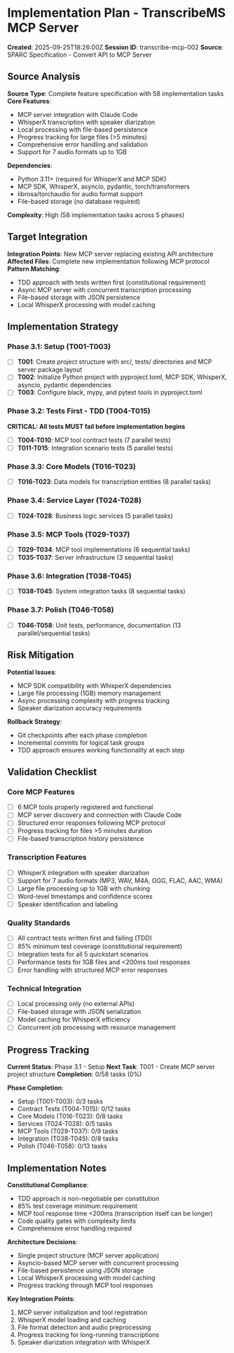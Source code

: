 # Implementation Plan - TranscribeMS MCP Server
**Created**: 2025-09-25T18:26:00Z
**Session ID**: transcribe-mcp-002
**Source**: SPARC Specification - Convert API to MCP Server

## Source Analysis

**Source Type**: Complete feature specification with 58 implementation tasks
**Core Features**:
- MCP server integration with Claude Code
- WhisperX transcription with speaker diarization
- Local processing with file-based persistence
- Progress tracking for large files (>5 minutes)
- Comprehensive error handling and validation
- Support for 7 audio formats up to 1GB

**Dependencies**:
- Python 3.11+ (required for WhisperX and MCP SDK)
- MCP SDK, WhisperX, asyncio, pydantic, torch/transformers
- librosa/torchaudio for audio format support
- File-based storage (no database required)

**Complexity**: High (58 implementation tasks across 5 phases)

## Target Integration

**Integration Points**: New MCP server replacing existing API architecture
**Affected Files**: Complete new implementation following MCP protocol
**Pattern Matching**:
- TDD approach with tests written first (constitutional requirement)
- Async MCP server with concurrent transcription processing
- File-based storage with JSON persistence
- Local WhisperX processing with model caching

## Implementation Strategy

### Phase 3.1: Setup (T001-T003)
- [ ] **T001**: Create project structure with src/, tests/ directories and MCP server package layout
- [ ] **T002**: Initialize Python project with pyproject.toml, MCP SDK, WhisperX, asyncio, pydantic dependencies
- [ ] **T003**: Configure black, mypy, and pytest tools in pyproject.toml

### Phase 3.2: Tests First - TDD (T004-T015)
**CRITICAL: All tests MUST fail before implementation begins**
- [ ] **T004-T010**: MCP tool contract tests (7 parallel tests)
- [ ] **T011-T015**: Integration scenario tests (5 parallel tests)

### Phase 3.3: Core Models (T016-T023)
- [ ] **T016-T023**: Data models for transcription entities (8 parallel tasks)

### Phase 3.4: Service Layer (T024-T028)
- [ ] **T024-T028**: Business logic services (5 parallel tasks)

### Phase 3.5: MCP Tools (T029-T037)
- [ ] **T029-T034**: MCP tool implementations (6 sequential tasks)
- [ ] **T035-T037**: Server infrastructure (3 sequential tasks)

### Phase 3.6: Integration (T038-T045)
- [ ] **T038-T045**: System integration tasks (8 sequential tasks)

### Phase 3.7: Polish (T046-T058)
- [ ] **T046-T058**: Unit tests, performance, documentation (13 parallel/sequential tasks)

## Risk Mitigation

**Potential Issues**:
- MCP SDK compatibility with WhisperX dependencies
- Large file processing (1GB) memory management
- Async processing complexity with progress tracking
- Speaker diarization accuracy requirements

**Rollback Strategy**:
- Git checkpoints after each phase completion
- Incremental commits for logical task groups
- TDD approach ensures working functionality at each step

## Validation Checklist

### Core MCP Features
- [ ] 6 MCP tools properly registered and functional
- [ ] MCP server discovery and connection with Claude Code
- [ ] Structured error responses following MCP protocol
- [ ] Progress tracking for files >5 minutes duration
- [ ] File-based transcription history persistence

### Transcription Features
- [ ] WhisperX integration with speaker diarization
- [ ] Support for 7 audio formats (MP3, WAV, M4A, OGG, FLAC, AAC, WMA)
- [ ] Large file processing up to 1GB with chunking
- [ ] Word-level timestamps and confidence scores
- [ ] Speaker identification and labeling

### Quality Standards
- [ ] All contract tests written first and failing (TDD)
- [ ] 85% minimum test coverage (constitutional requirement)
- [ ] Integration tests for all 5 quickstart scenarios
- [ ] Performance tests for 1GB files and <200ms tool responses
- [ ] Error handling with structured MCP error responses

### Technical Integration
- [ ] Local processing only (no external APIs)
- [ ] File-based storage with JSON serialization
- [ ] Model caching for WhisperX efficiency
- [ ] Concurrent job processing with resource management

## Progress Tracking

**Current Status**: Phase 3.1 - Setup
**Next Task**: T001 - Create MCP server project structure
**Completion**: 0/58 tasks (0%)

**Phase Completion**:
- Setup (T001-T003): 0/3 tasks
- Contract Tests (T004-T015): 0/12 tasks
- Core Models (T016-T023): 0/8 tasks
- Services (T024-T028): 0/5 tasks
- MCP Tools (T029-T037): 0/9 tasks
- Integration (T038-T045): 0/8 tasks
- Polish (T046-T058): 0/13 tasks

## Implementation Notes

**Constitutional Compliance**:
- TDD approach is non-negotiable per constitution
- 85% test coverage minimum requirement
- MCP tool response time <200ms (transcription itself can be longer)
- Code quality gates with complexity limits
- Comprehensive error handling required

**Architecture Decisions**:
- Single project structure (MCP server application)
- Asyncio-based MCP server with concurrent processing
- File-based persistence using JSON storage
- Local WhisperX processing with model caching
- Progress tracking through MCP tool responses

**Key Integration Points**:
1. MCP server initialization and tool registration
2. WhisperX model loading and caching
3. File format detection and audio preprocessing
4. Progress tracking for long-running transcriptions
5. Speaker diarization integration with WhisperX